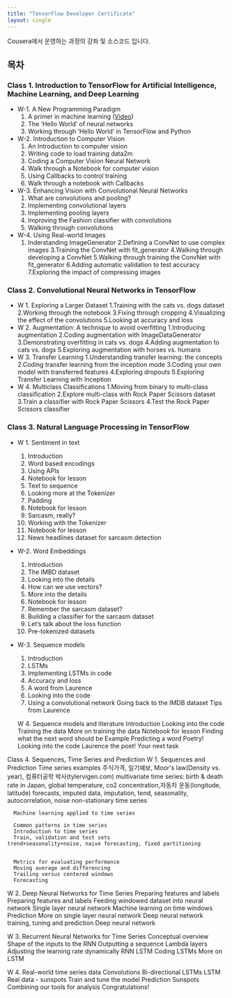 ```yaml
---
title: "TensorFlow Developer Certificate"
layout: single
---
```


Cousera에서 운영하는 <TensorFlow Developer Certificate> 과정의 강좌 및 소스코드 입니다.
  
## 목차

### Class 1. Introduction to TensorFlow for Artificial Intelligence, Machine Learning, and Deep Learning
* W-1. A New Programming Paradigm
  1. A primer in machine learning ([Video](https://drive.google.com/drive/u/0/folders/1B7UnpGqGQnL0n_nBYqXw2RwQiWP1U6v8))
  2. The ‘Hello World’ of neural networks
  3. Working through ‘Hello World’ in TensorFlow and Python
* W-2. Introduction to Computer Vision
  1. An Introduction to computer vision
  2. Writing code to load training data2m
  3. Coding a Computer Vision Neural Network
  4. Walk through a Notebook for computer vision
  5. Using Callbacks to control training
  6. Walk through a notebook with Callbacks
* W-3. Enhancing Vision with Convolutional Neural Networks
  1. What are convolutions and pooling?
  2. Implementing convolutional layers
  3. Implementing pooling layers
  4. Improving the Fashion classifier with convolutions
  5. Walking through convolutions
* W-4. Using Real-world Images
  1. Inderstanding ImageGenerator
  2.Defining a ConvNet to use complex images
  3.Training the ConvNet with fit_generator
  4.Walking through developing a ConvNet
  5.Walking through training the ConvNet with fit_generator
  6.Adding automatic validation to test accuracy
  7.Exploring the impact of compressing images

### Class 2. Convolutional Neural Networks in TensorFlow
* W 1. Exploring a Larger Dataset
  1.Training with the cats vs. dogs dataset
  2.Working through the notebook
  3.Fixing through cropping
  4.Visualizing the effect of the convolutions
  5.Looking at accuracy and loss
* W 2. Augmentation: A technique to avoid overfitting
  1.Introducing augmentation
  2.Coding augmentation with ImageDataGenerator
  3.Demonstrating overfitting in cats vs. dogs
  4.Adding augmentation to cats vs. dogs
  5.Exploring augmentation with horses vs. humans
* W 3. Transfer Learning
  1.Understanding transfer learning: the concepts
  2.Coding transfer learning from the inception mode
  3.Coding your own model with transferred features
  4.Exploring dropouts
  5.Exploring Transfer Learning with Inception
* W 4. Multiclass Classifications
  1.Moving from binary to multi-class classification
  2.Explore multi-class with Rock Paper Scissors dataset
  3.Train a classifier with Rock Paper Scissors
  4.Test the Rock Paper Scissors classifier

### Class 3. Natural Language Processing in TensorFlow
* W 1. Sentiment in text
  1. Introduction
  2. Word based encodings
  3. Using APIs
  4. Notebook for lesson 
  5. Text to sequence
  6. Looking more at the Tokenizer
  7. Padding
  8. Notebook for lesson 
  9. Sarcasm, really?
  10. Working with the Tokenizer
  11. Notebook for lesson
  12. News headlines dataset for sarcasm detection
* W-2. Word Embeddings
  1. Introduction
  2. The IMBD dataset
  3. Looking into the details
  4. How can we use vectors?
  5. More into the details
  6. Notebook for lesson 
  7. Remember the sarcasm dataset?
  8. Building a classifier for the sarcasm dataset
  9. Let’s talk about the loss function
  10. Pre-tokenized datasets
* W-3. Sequence models
  1. Introduction
  2. LSTMs
  3. Implementing LSTMs in code
  4. Accuracy and loss
  5. A word from Laurence
  6. Looking into the code
  7. Using a convolutional network
      Going back to the IMDB dataset
      Tips from Laurence

   W 4. Sequence models and literature
      Introduction
      Looking into the code
      Training the data
      More on training the data
      Notebook for lesson 
      Finding what the next word should be
      Example
      Predicting a word
      Poetry!
      Looking into the code
      Laurence the poet!
      Your next task

Class 4. Sequences, Time Series and Prediction
   W 1. Sequences and Prediction
      Time series examples
	주식가격, 일기예보, Moor's law(Density vs. year), 컴퓨터공학 박사(tylervigen.com)
	multivariate time series: birth & death rate in Japan, global temperature, co2 concentration,자동차 운동(longitude, latitude)
	forecasts, imputed data, imputation, 
	tend, seasonality, autocorrelation, noise
	non-stationary time series

      Machine learning applied to time series

      Common patterns in time series
      Introduction to time series
      Train, validation and test sets
	trend+seasonality+noise, naive forecasting, fixed partitioning


      Metrics for evaluating performance
      Moving average and differencing
      Trailing versus centered windows
      Forecasting

   W 2. Deep Neural Networks for Time Series
      Preparing features and labels
      Preparing features and labels
      Feeding windowed dataset into neural network
      Single layer neural network
      Machine learning on time windows
      Prediction
      More on single layer neural network
      Deep neural network training, tuning and prediction
      Deep neural network

   W 3. Recurrent Neural Networks for Time Series
      Conceptual overview
      Shape of the inputs to the RNN
      Outputting a sequence
      Lambda layers
      Adjusting the learning rate dynamically
      RNN
      LSTM
      Coding LSTMs
      More on LSTM

   W 4. Real-world time series data
      Convolutions
      Bi-directional LSTMs
      LSTM
      Real data - sunspots
      Train and tune the model
      Prediction
      Sunspots
      Combining our tools for analysis
      Congratulations!
